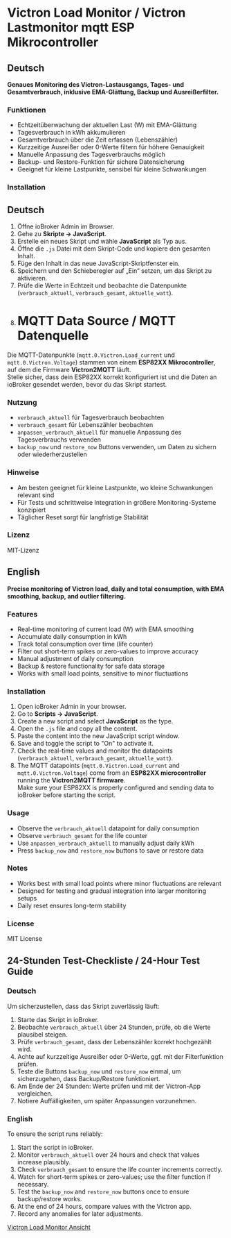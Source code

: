 # Victron Load Monitor / Victron Lastmonitor mqtt ESP Mikrocontroller

## Deutsch
**Genaues Monitoring des Victron-Lastausgangs, Tages- und Gesamtverbrauch, inklusive EMA-Glättung, Backup und Ausreißerfilter.**

### Funktionen
- Echtzeitüberwachung der aktuellen Last (W) mit EMA-Glättung
- Tagesverbrauch in kWh akkumulieren
- Gesamtverbrauch über die Zeit erfassen (Lebenszähler)
- Kurzzeitige Ausreißer oder 0-Werte filtern für höhere Genauigkeit
- Manuelle Anpassung des Tagesverbrauchs möglich
- Backup- und Restore-Funktion für sichere Datensicherung
- Geeignet für kleine Lastpunkte, sensibel für kleine Schwankungen

### Installation
## Deutsch
1. Öffne ioBroker Admin im Browser.
2. Gehe zu **Skripte → JavaScript**.
3. Erstelle ein neues Skript und wähle **JavaScript** als Typ aus.
4. Öffne die `.js` Datei mit dem Skript-Code und kopiere den gesamten Inhalt.
5. Füge den Inhalt in das neue JavaScript-Skriptfenster ein.
6. Speichern und den Schieberegler auf „Ein“ setzen, um das Skript zu aktivieren.
7. Prüfe die Werte in Echtzeit und beobachte die Datenpunkte (`verbrauch_aktuell`, `verbrauch_gesamt`, `aktuelle_watt`).
8. # MQTT Data Source / MQTT Datenquelle
Die MQTT-Datenpunkte (`mqtt.0.Victron.Load_current` und `mqtt.0.Victron.Voltage`) stammen von einem **ESP82XX Mikrocontroller**, auf dem die Firmware **Victron2MQTT** läuft.  
Stelle sicher, dass dein ESP82XX korrekt konfiguriert ist und die Daten an ioBroker gesendet werden, bevor du das Skript startest.



### Nutzung
- `verbrauch_aktuell` für Tagesverbrauch beobachten
- `verbrauch_gesamt` für Lebenszähler beobachten
- `anpassen_verbrauch_aktuell` für manuelle Anpassung des Tagesverbrauchs verwenden
- `backup_now` und `restore_now` Buttons verwenden, um Daten zu sichern oder wiederherzustellen

### Hinweise
- Am besten geeignet für kleine Lastpunkte, wo kleine Schwankungen relevant sind
- Für Tests und schrittweise Integration in größere Monitoring-Systeme konzipiert
- Täglicher Reset sorgt für langfristige Stabilität

### Lizenz
MIT-Lizenz

## English
**Precise monitoring of Victron load, daily and total consumption, with EMA smoothing, backup, and outlier filtering.**

### Features
- Real-time monitoring of current load (W) with EMA smoothing
- Accumulate daily consumption in kWh
- Track total consumption over time (life counter)
- Filter out short-term spikes or zero-values to improve accuracy
- Manual adjustment of daily consumption
- Backup & restore functionality for safe data storage
- Works with small load points, sensitive to minor fluctuations

### Installation
1. Open ioBroker Admin in your browser.
2. Go to **Scripts → JavaScript**.
3. Create a new script and select **JavaScript** as the type.
4. Open the `.js` file and copy all the content.
5. Paste the content into the new JavaScript script window.
6. Save and toggle the script to "On" to activate it.
7. Check the real-time values and monitor the datapoints (`verbrauch_aktuell`, `verbrauch_gesamt`, `aktuelle_watt`).
8. The MQTT datapoints (`mqtt.0.Victron.Load_current` and `mqtt.0.Victron.Voltage`) come from an **ESP82XX microcontroller** running the **Victron2MQTT firmware**.  
Make sure your ESP82XX is properly configured and sending data to ioBroker before starting the script.





### Usage
- Observe the `verbrauch_aktuell` datapoint for daily consumption
- Observe `verbrauch_gesamt` for the life counter
- Use `anpassen_verbrauch_aktuell` to manually adjust daily kWh
- Press `backup_now` and `restore_now` buttons to save or restore data

### Notes
- Works best with small load points where minor fluctuations are relevant
- Designed for testing and gradual integration into larger monitoring setups
- Daily reset ensures long-term stability

### License
MIT License

## 24-Stunden Test-Checkliste / 24-Hour Test Guide

### Deutsch
Um sicherzustellen, dass das Skript zuverlässig läuft:

1. Starte das Skript in ioBroker.
2. Beobachte `verbrauch_aktuell` über 24 Stunden, prüfe, ob die Werte plausibel steigen.
3. Prüfe `verbrauch_gesamt`, dass der Lebenszähler korrekt hochgezählt wird.
4. Achte auf kurzzeitige Ausreißer oder 0-Werte, ggf. mit der Filterfunktion prüfen.
5. Teste die Buttons `backup_now` und `restore_now` einmal, um sicherzugehen, dass Backup/Restore funktioniert.
6. Am Ende der 24 Stunden: Werte prüfen und mit der Victron-App vergleichen.
7. Notiere Auffälligkeiten, um später Anpassungen vorzunehmen.

### English
To ensure the script runs reliably:

1. Start the script in ioBroker.
2. Monitor `verbrauch_aktuell` over 24 hours and check that values increase plausibly.
3. Check `verbrauch_gesamt` to ensure the life counter increments correctly.
4. Watch for short-term spikes or zero-values; use the filter function if necessary.
5. Test the `backup_now` and `restore_now` buttons once to ensure backup/restore works.
6. At the end of 24 hours, compare values with the Victron app.
7. Record any anomalies for later adjustments.

[Victron Load Monitor Ansicht](images/victron_screenshot.png)
